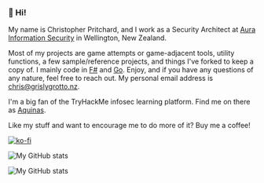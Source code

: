 ### 👋 Hi!

My name is Christopher Pritchard, and I work as a Security Architect at [Aura Information Security](https://www.aurainfosec.com) in Wellington, New Zealand.

Most of my projects are game attempts or game-adjacent tools, utility functions, a few sample/reference projects, and things I've forked to keep a copy of. I mainly code in [F#](https://fsharp.org/)  and [Go](https://golang.org/). Enjoy, and if you have any questions of any nature, feel free to reach out. My personal email address is [chris@grislygrotto.nz](mailto:chris@grislygrotto.nz).

I'm a big fan of the TryHackMe infosec learning platform. Find me on there as [Aquinas](https://tryhackme.com/p/Aquinas).

Like my stuff and want to encourage me to do more of it? Buy me a coffee! 

[![ko-fi](https://ko-fi.com/img/githubbutton_sm.svg)](https://ko-fi.com/E1E3AKZ3H)

![My GitHub stats](https://github-readme-stats.vercel.app/api?username=ChrisPritchard&count_private=true&show_icons=true&theme=chartreuse-dark)

![My GitHub stats](https://github-readme-streak-stats.herokuapp.com/?user=ChrisPritchard&count_private=true&show_icons=true&theme=chartreuse-dark)
